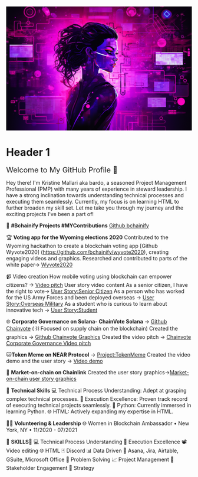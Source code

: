 ![My Image](https://github.com/kristinemallari/kristine.mallari/blob/main/cyberpunk.png?raw=true)

# Header 1
<span style="font-size:20px;">Welcome to My GitHub Profile 👋

Hey there! I'm Kristine Mallari aka bardo, a seasoned Project Management Professional (PMP) with many years of experience in steward leadership. I have a strong inclination towards understanding technical processes and executing them seamlessly. Currently, my focus is on learning HTML to further broaden my skill set. Let me take you through my journey and the exciting projects I've been a part of!

🚀 **#Bchainify Projects #MYContributions**
[Github bchainify](https://github.com/bchainify)

🏆 **Voting app for the Wyoming elections 2020** Contributed to the Wyoming hackathon to create a blockchain voting app [Github Wyvote2020] (https://github.com/bchainify/wyvote2020), creating engaging videos and graphics.
Researched and contributed to parts of the white paper→ [Wyvote2020](https://devpost.com/software/wyvote2020-cjaqm2)

📹 Video creation
How mobile voting using blockchain can empower citizens? → [Video pitch](https://vimeo.com/manage/videos/468403729)
User story video content 
As a senior citizen, I have the right to vote→ [User Story:Senior Citizen](https://vimeo.com/manage/videos/4679957380)
As a person who has worked for the US Army Forces and  been deployed overseas → [User Story:Overseas Military](https://vimeo.com/manage/videos/467997850)
As a student who is curious to learn about innovative tech → [User Story:Student](https://vimeo.com/manage/videos/468016083)

🌐 **Corporate Governance on Solana- ChainVote Solana** → [Github Chainvote](https://github.com/bchainify/chainvote-solana/wiki) ( ⛓️ Focused on supply chain on the blockchain)
Created the graphics → [Github Chainvote Graphics](https://github.com/bchainify/chainvote-solana/wiki)
Created the video pitch → [Chainvote Corporate Governance Video pitch](https://www.youtube.com/watch?v=KT5GeZ5lXjU)

🐱**Token Meme on NEAR Protocol** → [Project:TokenMeme](https://devfolio.co/projects/token-meme-9c10)
Created the video demo and the user story → [Video demo](https://www.youtube.com/watch?v=qaOxv0mNkAw)

🛒 **Market-on-chain on Chainlink**
Created the user story graphics→[Market-on-chain user story graphics](https://github.com/bchainify/chainlink-supply-chain/wiki)

🌟 **Technical Skills**
💻 Technical Process Understanding: Adept at grasping complex technical processes.
🚀 Execution Excellence: Proven track record of executing technical projects seamlessly.
🐍 Python: Currently immersed in learning Python.
🌐 HTML: Actively expanding my expertise in HTML.


👩‍💼 **Volunteering & Leadership**
🌐 Women in Blockchain Ambassador • New York, NY • 11/2020 - 07/2021


🚀 **SKILLS**🚀
💻 Technical Process Understanding
🚀 Execution Excellence
📽️ Video editing
🌐 HTML
🃏 Discord
📊 Data Driven
📆 Asana, Jira, Airtable, GSuite, Microsoft Office
🤔 Problem Solving
📈 Project Management
🤝 Stakeholder Engagement
🎯 Strategy

